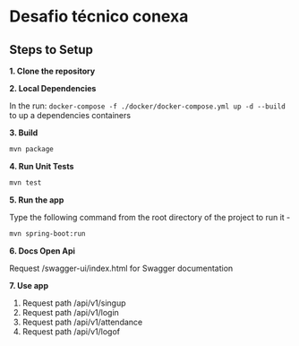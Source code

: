 # Desafio técnico conexa

## Steps to Setup

**1. Clone the repository**

**2. Local Dependencies**

In the run: `docker-compose -f ./docker/docker-compose.yml up -d --build` to up a dependencies containers

**3. Build**
```bash
mvn package
```

**4. Run Unit Tests**
```bash
mvn test
```

**5. Run the app**

Type the following command from the root directory of the project to run it -

```bash
mvn spring-boot:run
```

**6. Docs Open Api**

Request /swagger-ui/index.html for Swagger documentation

**7. Use app**
1. Request path /api/v1/singup
2. Request path /api/v1/login
3. Request path /api/v1/attendance
4. Request path /api/v1/logof